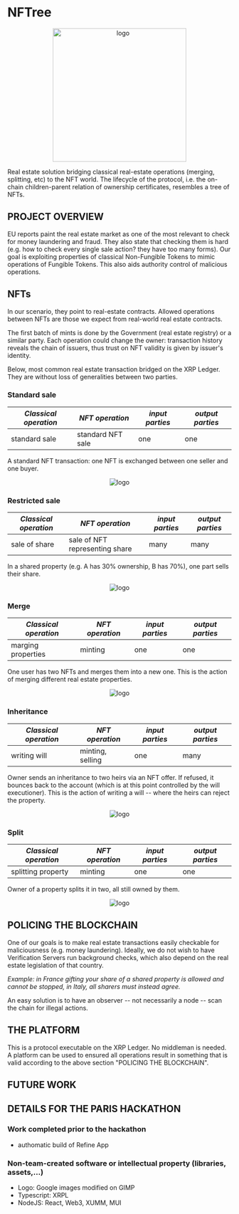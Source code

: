 # NFTree
<p align = "center"> 
<img width="300" alt="logo" src="https://github.com/DarioMaddaloni/NFTree/assets/64229723/71bbb7a1-a99f-4313-aa28-74f9006ab6fc">

Real estate solution bridging classical real-estate operations (merging, splitting, etc) to the NFT world. The lifecycle of the protocol, i.e. the on-chain children-parent relation of ownership certificates, resembles a tree of NFTs.

## PROJECT OVERVIEW 
EU reports paint the real estate market as one of the most relevant to check for money laundering and fraud. They also state that checking them is hard (e.g. how to check every single sale action? they have too many forms). Our goal is exploiting properties of classical Non-Fungible Tokens to mimic operations of Fungible Tokens. This also aids authority control of malicious operations.

## NFTs
In our scenario, they point to real-estate contracts. Allowed operations between NFTs are those we expect from real-world real estate contracts.

The first batch of mints is done by the Government (real estate registry) or a similar party. Each operation could change the owner: transaction history reveals the chain of issuers, thus trust on NFT validity is given by issuer's identity.

Below, most common real estate transaction bridged on the XRP Ledger. They are without loss of generalities between two parties.

### Standard sale

| *Classical operation*  | *NFT operation*  | *input parties*  | *output parties*  |
| ------------- | ------------- |------------- |------------- |
| standard sale  | standard NFT sale  | one | one |

A standard NFT transaction: one NFT is exchanged between one seller and one buyer. 
<p align = "center"> 
<img alt="logo" src="https://github.com/DarioMaddaloni/NFTree/assets/64229723/37410d8c-c743-4a33-9730-74c51d2baf86">

### Restricted sale
| *Classical operation*  | *NFT operation*  | *input parties*  | *output parties*  |
| ------------- | ------------- |------------- |------------- |
| sale of share  | sale of NFT representing share  | many | many |

In a shared property (e.g. A has 30% ownership, B has 70%), one part sells their share. 
<p align = "center"> 
<img alt="logo" src="https://github.com/DarioMaddaloni/NFTree/assets/64229723/b739e1cb-dcb5-4f13-8dec-e296e8322f63">

### Merge
| *Classical operation*  | *NFT operation*  | *input parties*  | *output parties*  |
| ------------- | ------------- |------------- |------------- |
| marging properties | minting  | one | one |

One user has two NFTs and merges them into a new one. This is the action of merging different real estate properties.
<p align = "center"> 
<img alt="logo" src="https://github.com/DarioMaddaloni/NFTree/assets/64229723/35b9bd56-030a-45f8-bebd-b4d980952d99">


### Inheritance
| *Classical operation*  | *NFT operation*  | *input parties*  | *output parties*  |
| ------------- | ------------- |------------- |------------- |
| writing will  | minting, selling | one | many |

Owner sends an inheritance to two heirs via an NFT offer. If refused, it bounces back to the account (which is at this point controlled by the will executioner). This is the action of writing a will -- where the heirs can reject the property.
<p align = "center"> 
<img alt="logo" src="https://github.com/DarioMaddaloni/NFTree/assets/64229723/822a8279-8cc0-4396-9b4b-f2010ca5b986">


### Split
| *Classical operation*  | *NFT operation*  | *input parties*  | *output parties*  |
| ------------- | ------------- |------------- |------------- |
| splitting property  | minting | one | one |

Owner of a property splits it in two, all still owned by them.
<p align = "center"> 
<img alt="logo" src="https://github.com/DarioMaddaloni/NFTree/assets/64229723/c225f860-f047-4101-9437-6b72edbf7643">



## POLICING THE BLOCKCHAIN 
One of our goals is to make real estate transactions easily checkable for maliciousness (e.g. money laundering). Ideally, we do not wish to have Verification Servers run background checks, which also depend on the real estate legislation of that country.

_Example: in France gifting your share of a shared property is allowed and cannot be stopped, in Italy, all sharers must instead agree._

An easy solution is to have an observer -- not necessarily a node -- scan the chain for illegal actions.

## THE PLATFORM
This is a protocol executable on the XRP Ledger. No middleman is needed. A platform can be used to ensured all operations result in something that is valid according to the above section "POLICING THE BLOCKCHAIN".

## FUTURE WORK


## DETAILS FOR THE PARIS HACKATHON

### Work completed prior to the hackathon
- authomatic build of Refine App

### Non-team-created software or intellectual property (libraries, assets,...)
- Logo: Google images modified on GIMP
- Typescript: XRPL
- NodeJS: React, Web3, XUMM, MUI
